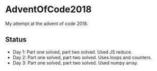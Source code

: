 # AdventOfCode2018
My attempt at the advent of code 2018.

## Status
*  Day 1: Part one solved, part two solved. Used JS reduce.
*  Day 2: Part one solved, part two solved. Uses loops and counters.
*  Day 3: Part one solved, part two solved. Used numpy array.
